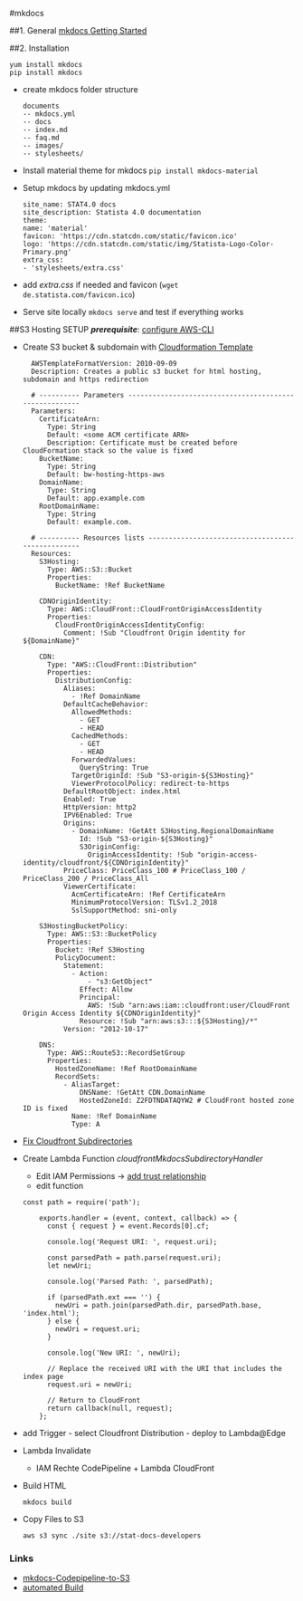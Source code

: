 #mkdocs

##1. General
[mkdocs Getting Started](https://www.mkdocs.org/#getting-started "mkdocs Getting Started")

##2. Installation
```
yum install mkdocs
pip install mkdocs
```
* create mkdocs folder structure
    ```
    documents
    -- mkdocs.yml
    -- docs
    -- index.md
    -- faq.md
    -- images/
    -- stylesheets/
    ```
* Install material theme for mkdocs 
`pip install mkdocs-material`

* Setup mkdocs by updating mkdocs.yml
    ```
    site_name: STAT4.0 docs
    site_description: Statista 4.0 documentation
    theme:
    name: 'material'
    favicon: 'https://cdn.statcdn.com/static/favicon.ico'
    logo: 'https://cdn.statcdn.com/static/img/Statista-Logo-Color-Primary.png'
    extra_css:
    - 'stylesheets/extra.css'
    ```
* add _extra.css_ if needed and favicon (`wget de.statista.com/favicon.ico`)

* Serve site locally
`mkdocs serve` and test if everything works

##S3 Hosting SETUP
_**prerequisite**_: [configure AWS-CLI](aws_cli)

* Create S3 bucket & subdomain with [Cloudformation Template](https://docs.aws.amazon.com/AWSCloudFormation/latest/UserGuide/quickref-s3.html)

   		AWSTemplateFormatVersion: 2010-09-09
   		Description: Creates a public s3 bucket for html hosting, subdomain and https redirection

   		# ---------- Parameters -------------------------------------------------------
   		Parameters:
   		  CertificateArn:
   			Type: String
   			Default: <some ACM certificate ARN>
   			Description: Certificate must be created before CloudFormation stack so the value is fixed
   		  BucketName:
   			Type: String
   			Default: bw-hosting-https-aws
   		  DomainName:
   			Type: String
   			Default: app.example.com
   		  RootDomainName:
   			Type: String
   			Default: example.com.

   		# ---------- Resources lists --------------------------------------------------
   		Resources:
   		  S3Hosting:
   			Type: AWS::S3::Bucket
   			Properties:
   			  BucketName: !Ref BucketName

   		  CDNOriginIdentity:
   			Type: AWS::CloudFront::CloudFrontOriginAccessIdentity
   			Properties:
   			  CloudFrontOriginAccessIdentityConfig:
   				Comment: !Sub "Cloudfront Origin identity for ${DomainName}"

   		  CDN:
   			Type: "AWS::CloudFront::Distribution"
   			Properties:
   			  DistributionConfig:
   				Aliases: 
   				  - !Ref DomainName
   				DefaultCacheBehavior:
   				  AllowedMethods:
   					- GET
   					- HEAD
   				  CachedMethods:
   					- GET
   					- HEAD
   				  ForwardedValues:
   					QueryString: True
   				  TargetOriginId: !Sub "S3-origin-${S3Hosting}"
   				  ViewerProtocolPolicy: redirect-to-https
   				DefaultRootObject: index.html
   				Enabled: True
   				HttpVersion: http2
   				IPV6Enabled: True
   				Origins:
   				  - DomainName: !GetAtt S3Hosting.RegionalDomainName
   					Id: !Sub "S3-origin-${S3Hosting}"
   					S3OriginConfig:
   					  OriginAccessIdentity: !Sub "origin-access-identity/cloudfront/${CDNOriginIdentity}"
   				PriceClass: PriceClass_100 # PriceClass_100 / PriceClass_200 / PriceClass_All
   				ViewerCertificate:
   				  AcmCertificateArn: !Ref CertificateArn
   				  MinimumProtocolVersion: TLSv1.2_2018
   				  SslSupportMethod: sni-only

   		  S3HostingBucketPolicy:
   			Type: AWS::S3::BucketPolicy
   			Properties:
   			  Bucket: !Ref S3Hosting
   			  PolicyDocument:
   				Statement:
   				  - Action:
   					  - "s3:GetObject"
   					Effect: Allow
   					Principal:
   					  AWS: !Sub "arn:aws:iam::cloudfront:user/CloudFront Origin Access Identity ${CDNOriginIdentity}"
   					Resource: !Sub "arn:aws:s3:::${S3Hosting}/*"
   				Version: "2012-10-17"

   		  DNS:
   			Type: AWS::Route53::RecordSetGroup
   			Properties:
   			  HostedZoneName: !Ref RootDomainName
   			  RecordSets:
   				- AliasTarget:
   					DNSName: !GetAtt CDN.DomainName
   					HostedZoneId: Z2FDTNDATAQYW2 # CloudFront hosted zone ID is fixed
   				  Name: !Ref DomainName
   				  Type: A


* [Fix Cloudfront Subdirectories](https://medium.com/radon-dev/redirection-on-cloudfront-with-lambda-edge-e72fd633603e "Source")

* Create Lambda Function _cloudfrontMkdocsSubdirectoryHandler_
    * Edit IAM Permissions -> [add trust relationship](https://stackoverflow.com/questions/53796032/cannot-create-aws-lamda-function-due-to-some-cryptic-error-message)
    * edit function
    ```
    const path = require('path');
    
        exports.handler = (event, context, callback) => {
          const { request } = event.Records[0].cf;
          
          console.log('Request URI: ', request.uri);
    
          const parsedPath = path.parse(request.uri);
          let newUri;
    
          console.log('Parsed Path: ', parsedPath);
          
          if (parsedPath.ext === '') {
            newUri = path.join(parsedPath.dir, parsedPath.base, 'index.html');
          } else {
            newUri = request.uri;
          }
    
          console.log('New URI: ', newUri);
    
          // Replace the received URI with the URI that includes the index page
          request.uri = newUri;
          
          // Return to CloudFront
          return callback(null, request);
        };
    ```
* add Trigger - select Cloudfront Distribution - deploy to Lambda@Edge
* Lambda Invalidate
    * IAM Rechte CodePipeline + Lambda CloudFront
* Build HTML
    ```
    mkdocs build
    ```

* Copy Files to S3
    ```
    aws s3 sync ./site s3://stat-docs-developers
    ```
### Links
* [mkdocs-Codepipeline-to-S3](https://github.com/aurbac/mkdocs-codepipeline-github-to-s3)
* [automated Build](https://medium.com/taptuit/automated-build-deploy-with-aws-codepipeline-f0714d62f61c)